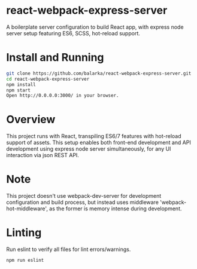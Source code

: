 # react-webpack-express-server
A boilerplate server configuration to build React app, with express node server setup featuring ES6, SCSS, hot-reload support.

# Install and Running
```bash
git clone https://github.com/balarka/react-webpack-express-server.git
cd react-webpack-express-server
npm install
npm start
Open http://0.0.0.0:3000/ in your browser.
```
# Overview
This project runs with React, transpiling ES6/7 features with hot-reload support of assets. This setup enables both front-end development and API development using express node server simultaneously, for any UI interaction via json REST API.

# Note
This project doesn't use webpack-dev-server for development configuration and build process, but instead uses middleware 'webpack-hot-middleware', as the former is memory intense during development.

# Linting
Run eslint to verify all files for lint errors/warnings.
```bash
npm run eslint
```
